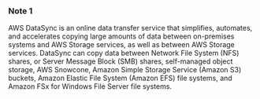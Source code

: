 ### Note 1 ###
AWS DataSync is an online data transfer service that simplifies, automates, and accelerates copying large amounts of data between on-premises systems and AWS Storage services, as well as between AWS Storage services. DataSync can copy data between Network File System (NFS) shares, or Server Message Block (SMB) shares, self-managed object storage, AWS Snowcone, Amazon Simple Storage Service (Amazon S3) buckets, Amazon Elastic File System (Amazon EFS) file systems, and Amazon FSx for Windows File Server file systems.